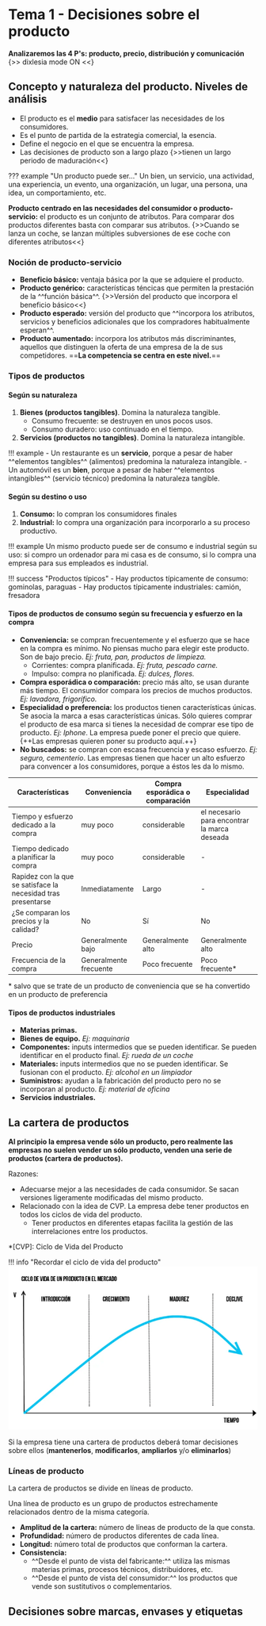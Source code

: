 # Tema 1 - Decisiones sobre el producto

**Analizaremos las 4 P's: producto, precio, distribución y comunicación** {>> dixlesia mode ON <<}

## Concepto y naturaleza del producto. Niveles de análisis

- El producto es el **medio** para satisfacer las necesidades de los consumidores.
- Es el punto de partida de la estrategia comercial, la esencia.
- Define el negocio en el que se encuentra la empresa.
- Las decisiones de producto son a largo plazo {>>tienen un largo periodo de maduración<<}

??? example "Un producto puede ser..."
    Un bien, un servicio, una actividad, una experiencia, un evento, una organización, un lugar, una persona, una idea, un comportamiento, etc.

**Producto centrado en las necesidades del consumidor o producto-servicio:** el producto es un conjunto de atributos. Para comparar dos productos diferentes basta con comparar sus atributos. {>>Cuando se lanza un coche, se lanzan múltiples subversiones de ese coche con diferentes atributos<<}

### Noción de producto-servicio

- **Beneficio básico:** ventaja básica por la que se adquiere el producto.
- **Producto genérico:** características téncicas que permiten la prestación de la ^^función básica^^. {>>Versión del producto que incorpora el beneficio básico<<}
- **Producto esperado:** versión del producto que ^^incorpora los atributos, servicios y beneficios adicionales que los compradores habitualmente esperan^^.
- **Producto aumentado:** incorpora los atributos más discriminantes, aquellos que distinguen la oferta de una empresa de la de sus competidores. ==**La competencia se centra en este nivel.**==

### Tipos de productos

#### Según su naturaleza

1. **Bienes (productos tangibles)**. Domina la naturaleza tangible.
    - Consumo frecuente: se destruyen en unos pocos usos.
    - Consumo duradero: uso continuado en el tiempo.
2. **Servicios (productos no tangibles)**. Domina la naturaleza intangible.

!!! example
    - Un restaurante es un **servicio**, porque a pesar de haber ^^elementos tangibles^^ (alimentos) predomina la naturaleza intangible.
    - Un automóvil es un **bien**, porque a pesar de haber ^^elementos intangibles^^ (servicio técnico) predomina la naturaleza tangible.

#### Según su destino o uso

1. **Consumo:** lo compran los consumidores finales
2. **Industrial:** lo compra una organización para incorporarlo a su proceso productivo.

!!! example
    Un mismo producto puede ser de consumo e industrial según su uso: si compro un ordenador para mi casa es de consumo, si lo compra una empresa para sus empleados es industrial.

!!! success "Productos típicos"
    - Hay productos típicamente de consumo: gominolas, paraguas
    - Hay productos típicamente industriales: camión, fresadora

#### Tipos de productos de consumo según su frecuencia y esfuerzo en la compra

- **Conveniencia:** se compran frecuentemente y el esfuerzo que se hace en la compra es mínimo. No piensas mucho para elegir este producto. Son de bajo precio. *Ej: fruta, pan, productos de limpieza.*
    - Corrientes: compra planificada. *Ej: fruta, pescado carne.*
    - Impulso: compra no planificada. *Ej: dulces, flores.*
- **Compra esporádica o comparación:** precio más alto, se usan durante más tiempo. El consumidor compara los precios de muchos productos. *Ej: lavadora, frigorífico.*
- **Especialidad o preferencia:** los productos tienen características únicas. Se asocia la marca a esas características únicas. Sólo quieres comprar el producto de esa marca si tienes la necesidad de comprar ese tipo de producto. *Ej: Iphone*. La empresa puede poner el precio que quiere. {++Las empresas quieren poner su producto aquí.++}
- **No buscados:** se compran con escasa frecuencia y escaso esfuerzo. *Ej: seguro, cementerio*. Las empresas tienen que hacer un alto esfuerzo para convencer a los consumidores, porque a éstos les da lo mismo.

|Características|Conveniencia|Compra esporádica o comparación|Especialidad|
|--|--|--|--|
|Tiempo y esfuerzo dedicado a la compra|muy poco|considerable|el necesario para encontrar la marca deseada|
|Tiempo dedicado a planificar la compra|muy poco|considerable|-|
|Rapidez con la que se satisface la necesidad tras presentarse|Inmediatamente|Largo|-|
|¿Se comparan los precios y la calidad?|No|Sí|No|
|Precio|Generalmente bajo|Generalmente alto|Generalmente alto|
|Frecuencia de la compra|Generalmente frecuente|Poco frecuente|Poco frecuente<span class="red">*<span>|

<span class="red">\*</span> salvo que se trate de un producto de conveniencia que se ha convertido en un producto de preferencia

#### Tipos de productos industriales

- **Materias primas.**
- **Bienes de equipo.** *Ej: maquinaria*
- **Componentes:** inputs intermedios que se pueden identificar. Se pueden identificar en el producto final. *Ej: rueda de un coche*
- **Materiales:** inputs intermedios que no se pueden identificar. Se fusionan con el producto. *Ej: alcohol en un limpiador*
- **Suministros:** ayudan a la fabricación del producto pero no se incorporan al producto. *Ej: material de oficina*
- **Servicios industriales.**

## La cartera de productos

**Al principio la empresa vende sólo un producto, pero realmente las empresas no suelen vender un sólo producto, venden una serie de productos (cartera de productos).**

Razones:

- Adecuarse mejor a las necesidades de cada consumidor. Se sacan versiones ligeramente modificadas del mismo producto.
- Relacionado con la idea de CVP. La empresa debe tener productos en todos los ciclos de vida del producto.
    - Tener productos en diferentes etapas facilita la gestión de las interrelaciones entre los productos.

*[CVP]: Ciclo de Vida del Producto

!!! info "Recordar el ciclo de vida del producto"
    ![img](images/tema-1/ciclo-producto.png)

Si la empresa tiene una cartera de productos deberá tomar decisiones sobre ellos (**mantenerlos**, **modificarlos**, **ampliarlos** y/o **eliminarlos**)

### Líneas de producto

La cartera de productos se divide en líneas de producto.

Una línea de producto es un grupo de productos estrechamente relacionados dentro de la misma categoría.

- **Amplitud de la cartera:** número de líneas de producto de la que consta.
- **Profundidad:** número de productos diferentes de cada línea.
- **Longitud:** número total de productos que conforman la cartera.
- **Consistencia:**
    - ^^Desde el punto de vista del fabricante:^^ utiliza las mismas materias primas, procesos técnicos, distribuidores, etc.
    - ^^Desde el punto de vista del consumidor:^^ los productos que vende son sustitutivos o complementarios.

## Decisiones sobre marcas, envases y etiquetas
